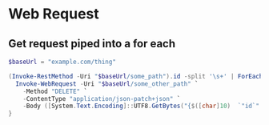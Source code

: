 # Web Request

## Get request piped into a for each
```powershell
$baseUrl = "example.com/thing"

(Invoke-RestMethod -Uri "$baseUrl/some_path").id -split '\s+' | ForEach-Object {  
  Invoke-WebRequest -Uri "$baseUrl/some_other_path" `
    -Method "DELETE" `
    -ContentType "application/json-patch+json" `
    -Body ([System.Text.Encoding]::UTF8.GetBytes("{$([char]10)  `"id`": `"$_`",$([char]10)  `"userName`": `"me`"$([char]10)}"))
}
```